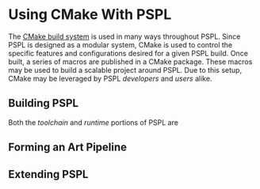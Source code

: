 Using CMake With PSPL
=====================

The [CMake build system](http://www.cmake.org) is used in many
ways throughout PSPL. Since PSPL is designed as a modular system,
CMake is used to control the specific features and configurations
desired for a given PSPL build. Once built, a series of macros are
published in a CMake package. These macros may be used to build a
scalable project around PSPL. Due to this setup, CMake may be 
leveraged by PSPL *developers* and *users* alike.


Building PSPL
-------------

Both the *toolchain* and *runtime* portions of PSPL are 


Forming an Art Pipeline
-----------------------




Extending PSPL
--------------

